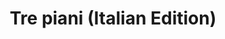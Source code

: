 ---
layout: book
title: "Tre piani (Italian Edition)"
author_first_name: "Eshkol Nevo"
author_last_name: "Nevo"
cover_url: "/assets/images/book-cover-placeholder.jpg"
year: 2023
---